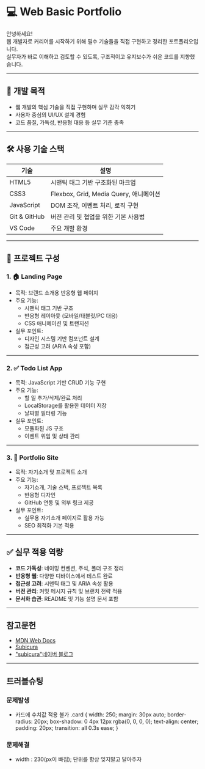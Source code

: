# 💻 Web Basic Portfolio

안녕하세요!  
웹 개발자로 커리어를 시작하기 위해 필수 기술들을 직접 구현하고 정리한 포트폴리오입니다.  
실무자가 바로 이해하고 검토할 수 있도록, 구조적이고 유지보수가 쉬운 코드를 지향했습니다.

---

## 🎯 개발 목적

- 웹 개발의 핵심 기술을 직접 구현하며 실무 감각 익히기
- 사용자 중심의 UI/UX 설계 경험
- 코드 품질, 가독성, 반응형 대응 등 실무 기준 충족

---

## 🛠️ 사용 기술 스택

| 기술        | 설명 |
|-------------|------|
| HTML5       | 시맨틱 태그 기반 구조화된 마크업 |
| CSS3        | Flexbox, Grid, Media Query, 애니메이션 |
| JavaScript  | DOM 조작, 이벤트 처리, 로직 구현 |
| Git & GitHub| 버전 관리 및 협업을 위한 기본 사용법 |
| VS Code     | 주요 개발 환경 |

---

## 📁 프로젝트 구성

### 1. 🏠 Landing Page
- 목적: 브랜드 소개용 반응형 웹 페이지
- 주요 기능:
  - 시맨틱 태그 기반 구조
  - 반응형 레이아웃 (모바일/태블릿/PC 대응)
  - CSS 애니메이션 및 트랜지션
- 실무 포인트:
  - 디자인 시스템 기반 컴포넌트 설계
  - 접근성 고려 (ARIA 속성 포함)

---

### 2. ✅ Todo List App
- 목적: JavaScript 기반 CRUD 기능 구현
- 주요 기능:
  - 할 일 추가/삭제/완료 처리
  - LocalStorage를 활용한 데이터 저장
  - 날짜별 필터링 기능
- 실무 포인트:
  - 모듈화된 JS 구조
  - 이벤트 위임 및 상태 관리

---

### 3. 👤 Portfolio Site
- 목적: 자기소개 및 프로젝트 소개
- 주요 기능:
  - 자기소개, 기술 스택, 프로젝트 목록
  - 반응형 디자인
  - GitHub 연동 및 외부 링크 제공
- 실무 포인트:
  - 실무용 자기소개 페이지로 활용 가능
  - SEO 최적화 기본 적용

---

## ✅ 실무 적용 역량

- **코드 가독성**: 네이밍 컨벤션, 주석, 폴더 구조 정리
- **반응형 웹**: 다양한 디바이스에서 테스트 완료
- **접근성 고려**: 시맨틱 태그 및 ARIA 속성 활용
- **버전 관리**: 커밋 메시지 규칙 및 브랜치 전략 적용
- **문서화 습관**: README 및 기능 설명 문서 포함

---

## 참고문헌
- [MDN Web Docs](https://developer.mozilla.org/ko/docs/Learn_web_development)
- [Subicura](https://subicura.com/2021/06/27/study-guide.html)
- ["subicura"네이버 블로그](https://blog.naver.com/daza0531/223747646151)

---

## 트러블슈팅
### 문제발생
- 카드에 수치값 적용 불가
.card {
    width: 250;
    margin: 30px auto;
    border-radius: 20px;
    box-shadow: 0 4px 12px rgba(0, 0, 0, 0);
    text-align: center;
    padding: 20px;
    transition: all 0.3s ease;
}
### 문제해결
- width : 230(px이 빠짐);
단위를 항상 잊지말고 달아주자